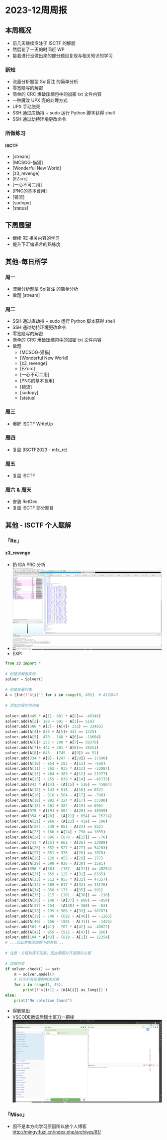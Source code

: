 # 2023-12周周报

## 本周概况

- 前几天继续专注于 ISCTF 的解题
- 然后花了一天的时间赶 WP
- 接着进行没做出来的部分题目复现与相关知识的学习

### 新知

- 流量分析题型 Sql盲注 的简单分析
- 零宽隐写的解密
- 简单的 CRC 爆破压缩包中的加密 txt 文件内容
- 一种魔改 UPX 壳的处理方式
- UPX 手动脱壳
- SSH 通过库劫持 + sudo 运行 Python 脚本获得 shell
- SSH 通过劫持环境更改命令


### 所做练习

#### ISCTF

- [stream]
- [MCSOG-猫猫]
- [Wonderful New World]
- [z3_revenge]
- [EZcrc]
- [一心不可二用]
- [PNG的基本食用]
- [镜流]
- [sudopy]
- [status]

## 下周展望

- 继续 RE 相关内容的学习
- 提升下汇编语言的熟练度

## 其他-每日所学

### 周一

- 流量分析题型 Sql盲注 的简单分析
- 做题 [stream]
### 周二

- SSH 通过库劫持 + sudo 运行 Python 脚本获得 shell
- SSH 通过劫持环境更改命令
- 零宽隐写的解密
- 简单的 CRC 爆破压缩包中的加密 txt 文件内容
- 做题
    * [MCSOG-猫猫]
    * [Wonderful New World]
    * [z3_revenge]
    * [EZcrc]
    * [一心不可二用]
    * [PNG的基本食用]
    * [镜流]
    * [sudopy]
    * [status]


### 周三

- 爆肝 ISCTF WriteUp
### 周四

- 复盘 [ISCTF2023 - mfx_re]

### 周五

- 复盘 ISCTF 


### 周六 & 周天

- 安装 RetDec
- 复盘 ISCTF 部分题目
## 其他 - ISCTF 个人题解

### 「Re」

#### z3_revenge

- 扔 IDA PRO 分析
- ![Alt text](z321.png)
- EXP:
```Python
from z3 import *

# 创建求解器实例
solver = Solver()

# 创建变量列表
A = [Int(f'A{i}') for i in range(0, 45)]  # A1到A43

# 添加方程作为约束

solver.add(449 * A[1]- 881 * A[2]== -40346)
solver.add(A[2]- 188 + 691 - A[3]== 519)
solver.add(506 * A[3]- (A[4]+ 333) == 33485)
solver.add(A[4]+ 830 + A[5]+ 441 == 1425)
solver.add(A[5]- 470 - 148 * A[6]== -18604)
solver.add(A[6]+ 253 + 500 * A[7]== 50376)
solver.add(A[7]+ 442 + 391 * A[8]== 39251)
solver.add(A[8]+ 643 - (745 - A[9]) == 51)
solver.add(334 * A[9]- (247 - A[10]) == 17890)
solver.add(A[10] - 854 + 193 - A[11] == -660)
solver.add(A[11] - 762 - 935 * A[12] == -52087)
solver.add(A[13] + 484 + 389 * A[12] == 21977)
solver.add(A[13] + 259 - 838 * A[14] == -45733)
solver.add(843 * A[14] - (A[15] + 516) == 45804)
solver.add(A[15] + 143 + 518 - A[16] == 652)
solver.add(A[16] - 918 + 584 - A[17] == -380)
solver.add(A[18] + 892 + 324 * A[17] == 33390)
solver.add(A[18] + 261 + 387 - A[19] == 696)
solver.add(970 * A[19] + 504 - A[20] == 48959)
solver.add(354 * A[20] - (A[21] + 654) == 15224)
solver.add(A[21] + 968 - (A[22] + 419) == 500)
solver.add(A[22] - 348 + 851 - A[23] == 552)
solver.add(A[23] + 160 + A[24] + 790 == 1055)
solver.add(A[24] + 696 - (870 - A[25]) == -76)
solver.add(741 * A[25] + 661 - A[26] == 33909)
solver.add(A[26] + 352 + 527 * A[27] == 54203)
solver.add(A[27] + 651 + 376 - A[28] == 1078)
solver.add(A[28] - 128 + 455 - A[29] == 277)
solver.add(A[29] + 599 + 926 - A[30] == 1581)
solver.add(896 * A[30] - (167 - A[31]) == 40254)
solver.add(A[31] + 359 + 125 * A[32] == 6585)
solver.add(A[33] + 512 + 955 * A[32] == 47357)
solver.add(A[34] + 269 + 617 * A[33] == 31176)
solver.add(A[34] + 858 + 173 - A[35] == 991)
solver.add(A[35] - 215 - (191 - A[36]) == -210)
solver.add(A[36] - 148 - (A[37] + 806) == -954)
solver.add(A[37] + 254 - (A[38] + 360) == -63)
solver.add(A[38] + 199 + 966 * A[39] == 98787)
solver.add(A[39] - 740 - (682 - A[40]) == -1266)
solver.add(A[40] - 656 - (891 - A[41]) == -1436)
solver.add(501 * A[41] - 707 * A[42] == -40022)
solver.add(A[42] + 959 - (915 - A[43]) == 266)
solver.add(104 * A[43] - (819 - A[1]) == 12254)
# ...以此类推添加剩下的方程...

# 注意：方程列表不完整，因此需要补齐遗漏的方程

# 求解约束
if solver.check() == sat:
    m = solver.model()
    # 打印所有变量的解决方案
    for i in range(1, 45):
        print(f'A{i+1} = {m[A[i]].as_long()}')
else:
    print("No solution found")

```
- 得到输出
- VSCODE微调后瑞士军刀一把梭
    ![Alt text](z322.png)

### 「Misc」

- 因不是本方向学习原因所以放个人博客
http://mingyifuzi.cn/index.php/archives/81/